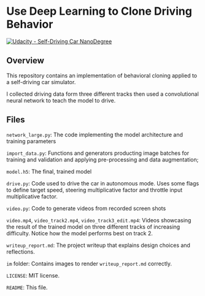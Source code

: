
# Use Deep Learning to Clone Driving Behavior

[![Udacity - Self-Driving Car NanoDegree](https://s3.amazonaws.com/udacity-sdc/github/shield-carnd.svg)](http://www.udacity.com/drive)

Overview
---
This repository contains an implementation of behavioral cloning applied to a self-driving car simulator.

I collected driving data form three different tracks then used a convolutional neural network to teach the model to drive.

## Files

`network_large.py`: The code implementing the model architecture and training parameters

`import_data.py`: Functions and generators producting image batches for training and validation and applying pre-processing and data augmentation;

`model.h5`: The final, trained model

`drive.py`: Code used to drive the car in autonomous mode. Uses some flags to define target speed, steering multiplicative factor and throttle input multiplicative factor.

`video.py`: Code to generate videos from recorded screen shots

`video.mp4`, `video_track2.mp4`, `video_track3_edit.mp4`: Videos showcasing the result of the trained model on three different tracks of increasing difficulty. Notice how the model performs best on track 2.

`writeup_report.md`: The project writeup that explains design choices and reflections.

`im` folder: Contains images to render `writeup_report.md` correctly.

`LICENSE`: MIT license.

`README`: This file.
